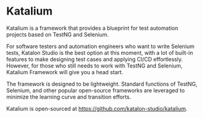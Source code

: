 # Katalium

Katalium is a framework that provides a blueprint for test automation projects based on TestNG and Selenium.

For software testers and automation engineers who want to write Selenium tests, Katalon Studio is the best option at this moment, with a lot of built-in features to make designing test cases and applying CI/CD effortlessly. However, for those who still needs to work with TestNG and Selenium, Katalium Framework will give you a head start.

The framework is designed to be lightweight. Standard functions of TestNG, Selenium, and other popular open-source frameworks are leveraged to minimize the learning curve and transition efforts.

Katalium is open-sourced at https://github.com/katalon-studio/katalium.
